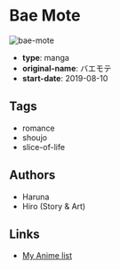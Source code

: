 # Bae Mote

![bae-mote](https://cdn.myanimelist.net/images/manga/1/226590.jpg)

-   **type**: manga
-   **original-name**: バエモテ
-   **start-date**: 2019-08-10

## Tags

-   romance
-   shoujo
-   slice-of-life

## Authors

-   Haruna
-   Hiro (Story & Art)

## Links

-   [My Anime list](https://myanimelist.net/manga/121972/Bae_Mote)
